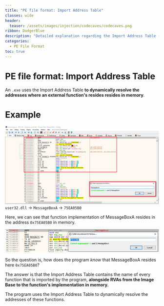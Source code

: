 ```yaml
---
title: "PE file format: Import Address Table"
classes: wide
header:
  teaser: /assets/images/injection/codecaves/codecaves.png
ribbon: DodgerBlue
description: "Detailed explanation regarding the Import Address Table (IAT) structure in Portable Executable (PE) file"
categories:
  - PE File Format
toc: true
---
```


# PE file format: Import Address Table

An `.exe` uses the Import Address Table **to dynamically resolve the addresses where an external function's resides resides in memory**.

# Example

![MessageBoxA implementation](/assets/images/pefileformat/address.png)
`user32.dll` -> `MessageBoxA` -> `75EA05B0`

Here, we can see that function implementation of MessageBoxA resides in the address `0x75EA05B0` in memory.

![MessageBoxA implementation](/assets/images/pefileformat/messagebox.png)

So the question is, how does the program *know* that MessageBoxA resides here `0x75EA05B0`? 

The answer is that the Import Address Table contains the name of every function that is imported by the program, **alongside RVAs from the Image Base to the function's implementation in memory.**

The program uses the Import Address Table to dynamically resolve the addresses of these functions.